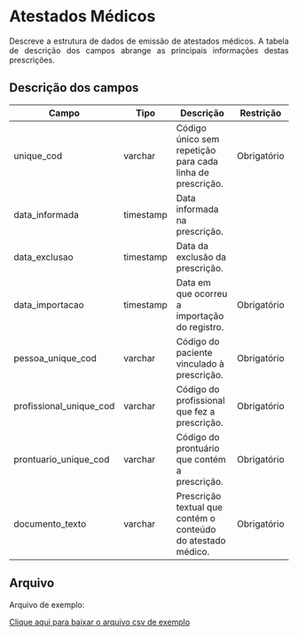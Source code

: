 # Atestados Médicos
<p align="justify"> 
Descreve a estrutura de dados de emissão de atestados médicos. A tabela de descrição dos campos abrange as principais informações destas prescrições.
 </p>

 ## Descrição dos campos

| Campo                             | Tipo      | Descrição                                                                 | Restrição   |
|-----------------------------------|-----------|--------------------------------------------------------------------------|--------------|
| unique_cod                        | varchar   | Código único sem repetição para cada linha de prescrição.                 | Obrigatório |
| data_informada                    | timestamp | Data informada na prescrição.                                             |             |
| data_exclusao                     | timestamp | Data da exclusão da prescrição.                                           |             |
| data_importacao                   | timestamp | Data em que ocorreu a importação do registro.                             | Obrigatório |
| pessoa_unique_cod                 | varchar   | Código do paciente vinculado à prescrição.                                | Obrigatório |
| profissional_unique_cod           | varchar   | Código do profissional que fez a prescrição.                              | Obrigatório |
| prontuario_unique_cod             | varchar   | Código do prontuário que contém a prescrição.                             | Obrigatório |
| documento_texto                   | varchar   | Prescrição textual que contém o conteúdo do atestado médico.              | Obrigatório |

## Arquivo
<p align="justify">Arquivo de exemplo:</p>

[Clique aqui para baixar o arquivo csv de exemplo](arquivos_exemplos/prescricao_atestados.csv ':ignore')
